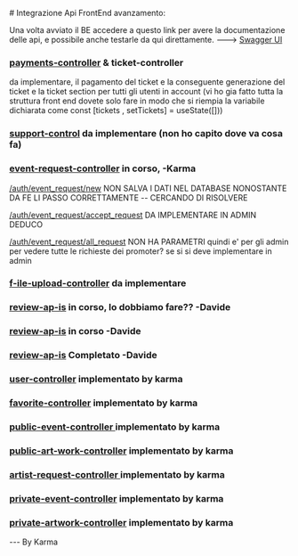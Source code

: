 # Integrazione Api FrontEnd avanzamento:

Una volta avviato il BE accedere a questo link per avere la documentazione delle api, e possibile anche testarle da qui direttamente. ---> [Swagger UI](http://localhost:8080/swagger-ui/index.html#/)

### [payments-controller](http://localhost:8080/swagger-ui/index.html#/payments-controller) & ticket-controller

da implementare, il pagamento del ticket e la conseguente generazione del ticket e la
ticket section per tutti gli utenti in account (vi ho gia fatto tutta la struttura front end dovete solo fare in modo che si riempia la variabile dichiarata come const [tickets , setTickets] = useState([]))

### [support-control](http://localhost:8080/swagger-ui/index.html#/support-control) da implementare (non ho capito dove va cosa fa)

### [event-request-controller](http://localhost:8080/swagger-ui/index.html#/event-request-controller) in corso, -Karma

[/auth/event_request/new](http://localhost:8080/swagger-ui/index.html#/event-request-controller/newEventRequest) NON SALVA I DATI NEL DATABASE NONOSTANTE DA FE LI PASSO CORRETTAMENTE -- CERCANDO DI RISOLVERE

[/auth/event_request/accept_request](http://localhost:8080/swagger-ui/index.html#/event-request-controller/acceptRequest) DA IMPLEMENTARE IN ADMIN DEDUCO

[/auth/event_request/all_request](http://localhost:8080/swagger-ui/index.html#/event-request-controller/showAllRequest) NON HA PARAMETRI quindi e' per gli admin per vedere tutte le richieste dei promoter? se si si deve implementare in admin

### [f-ile-upload-controller](http://localhost:8080/swagger-ui/index.html#/f-ile-upload-controller) da implementare

### [review-ap-is](http://localhost:8080/swagger-ui/index.html#/review-ap-is/to_promoter) in corso, lo dobbiamo fare?? -Davide
### [review-ap-is](http://localhost:8080/swagger-ui/index.html#/review-ap-is/to_event) in corso -Davide
### [review-ap-is](http://localhost:8080/swagger-ui/index.html#/review-ap-is/to_artist) Completato -Davide

### [user-controller](http://localhost:8080/swagger-ui/index.html#/user-controller) implementato by karma

### [favorite-controller](http://localhost:8080/swagger-ui/index.html#/favorite-controller) implementato by karma

### [public-event-controller ](http://localhost:8080/swagger-ui/index.html#/public-event-controller) implementato by karma

### [public-art-work-controller](http://localhost:8080/swagger-ui/index.html#/public-art-work-controller) implementato by karma

### [artist-request-controller ](http://localhost:8080/swagger-ui/index.html#/artist-request-controller) implementato by karma

### [private-event-controller](http://localhost:8080/swagger-ui/index.html#/private-event-controller) implementato by karma

### [private-artwork-controller](http://localhost:8080/swagger-ui/index.html#/private-artwork-controller) implementato by karma

--- By Karma
